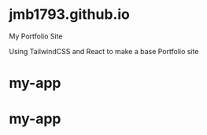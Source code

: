 # jmb1793.github.io
My Portfolio Site

Using TailwindCSS and React to make a base Portfolio site
# my-app
# my-app
